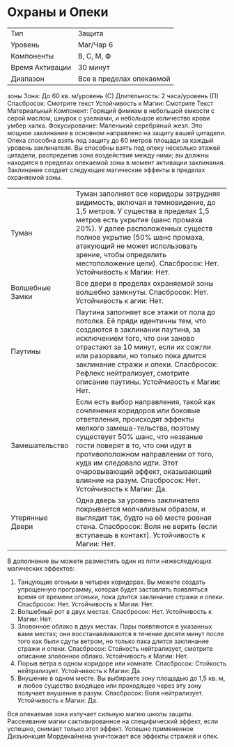 # Охраны и Опеки

|                 |                          |
| --------------- | ------------------------ |
| Тип             | Защита                   |
| Уровень         | Маг/Чар 6                |
| Компоненты      | В, С, М, Ф               |
| Время Активации | 30 минут                 |
| Диапазон        | Все в пределах опекаемой |

зоны Зона: До 60 кв. м/уровень (С) Длительность: 2 часа/уровень (П) Спасбросок: Смотрите текст Устойчивость к Магии: Смотрите Текст Материальный Компонент: Горящий фимиам в небольшой емкости с серой маслом, шнурок с узелками, и небольшое количество крови умбер халка. Фокусирование: Маленький серебряный жезл.  Это мощное заклинание в основном направлено на защиту вашей цитадели. Опека способна взять под защиту до 60 метров площади за каждый уровень заклинателя. Вы способны взять под опеку несколько этажей цитадели, распределив зона воздействия между ними; вы должны находится в пределах опекаемой зоны в момент активации заклинания. Заклинание создает следующие магические эффекты в пределах охраняемой зоны. 

|                 |                                                                                                                                                                                                                                                                                                                                                                                |
| --------------- | ------------------------------------------------------------------------------------------------------------------------------------------------------------------------------------------------------------------------------------------------------------------------------------------------------------------------------------------------------------------------------ |
| Туман           | Туман заполняет все коридоры затрудняя видимость, включая и темновидение, до 1,5 метров. У существа в пределах 1,5 метров есть укрытие (шанс промаха 20%). У далее расположенных существ полное укрытие (50% шанс промаха, атакующий не может использовать зрение, чтобы определить местоположение цели). Спасбросок: Нет. Устойчивость к Магии: Нет.                          |
| Волшебные Замки | Все двери в пределах охраняемой зоны волшебно замкнуты. Спасбросок: Нет. Устойчивость к агии: Нет.                                                                                                                                                                                                                                                                             |
| Паутины         | Паутина заполняет все этажи от пола до потолка. Её пряди идентичны тем, что создаются в заклинании паутина, за исключением того, что они заново отрастают за 10 минут, если их сожгли или разорвали, но только пока длится заклинание стражи и опеки. Спасбросок: Рефлекс нейтрализует, смотрите описание паутины. Устойчивость к Магии: Нет.                                  |
| Замешательство  | Если есть выбор направления, такой как сочленения коридоров или боковые ответвления, происходят эффекты мелкого замеша-тельства, поэтому существует 50% шанс, что незваные гости поверят в то, что они идут в противоположном направлении от того, куда им следовало идти. Этот очаровывающий эффект, оказывающий влияние на разум. Спасбросок: Нет. Устойчивость к Магии: Да. |
| Утерянные Двери | Одна дверь за уровень заклинателя покрывается молчаливым образом, и выглядит так, будто на её месте ровная стена. Спасбросок: Воля не верить (если вступаешь в контакт). Устойчивость к Магии: Нет.                                                                                                                                                                            |

В дополнение вы можете разместить один из пяти нижеследующих магических эффектов: 
1. Танцующие огоньки в четырех коридорах. Вы можете создать упрощенную программу, которая будет заставлять появляться время от времени огоньки, пока длится заклинание стражи и опеки. Спасбросок: Нет. Устойчивость к Магии: Нет. 
2. Волшебный рот в двух местах. Спасбросок: Нет. Устойчивость к Магии: Нет. 
3. Зловонное облако в двух местах. Пары появляются в указанных вами местах; они восстанавливаются в течение десяти минут после того как были сдуты ветром, но только пака длится заклинание стражи и опеки. Спасбросок: Стойкость нейтрализует, смотрите описание зловонное облако. Устойчивость к Магии: Нет.
4. Порыв ветра в одном коридоре или комнате. Спасбросок: Стойкость нейтрализует. Устойчивость к Магии: Да. 
5. Внушение в одном месте. Вы выбираете зону площадью до 1,5 кв. м, и любое существо входящее или проходящее через эту зону получает внушение в разум. Спасбросок: Воля нейтрализует. Устойчивость к Магии: Да.

Вся опекаемая зона излучает сильную магию школы защиты. Рассеивание магии сактивированное на специфический эффект, если успешно, снимает только этот эффект. Успешно примененное Дизъюнкция Мордекайнена уничтожает все эффекты стражей и опек.
